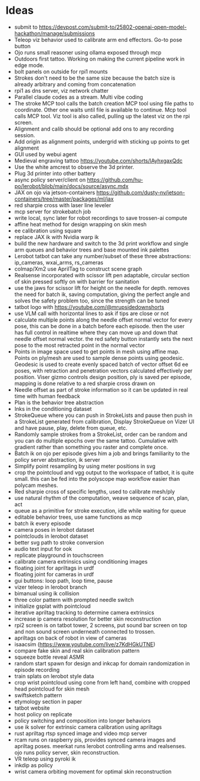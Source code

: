 # Ideas

- submit to https://devpost.com/submit-to/25802-openai-open-model-hackathon/manage/submissions
- Teleop viz behavior used to calibrate arm end effectors. Go-to pose button
- Ojo runs small reasoner using ollama exposed through mcp
- Outdoors first tattoo. Working on making the current pipeline work in edge mode.
- bolt panels on outside for rpi1 mounts
- Strokes don't need to be the same size because the batch size is already arbitrary and coming from concatenation
- rpi1 as dns server, viz network chatter
- Parallel claude codes as a stream. Multi vibe coding
- The stroke MCP tool calls the batch creation MCP tool using file paths to coordinate. Other one waits until file is available to continue. Mcp tool calls MCP tool. Viz tool is also called, pulling up the latest viz on the rpi screen.
- Alignment and calib should be optional add ons to any recording session. 
- Add origin as alignment points, undergrid with sticking up points to get alignment
- GUI used by webui agent
- Medieval engraving tattoo https://youtube.com/shorts/lAyhxgaxQdc
- Use the white amcrest to observe the 3d printer.
- Plug 3d printer into other battery
- async policy server/client on https://github.com/hu-po/lerobot/blob/main/docs/source/async.mdx
- JAX on ojo via jetson-containers https://github.com/dusty-nv/jetson-containers/tree/master/packages/ml/jax
- red sharpie cross with laser line leveler
- mcp server for strokebatch job
- write local, sync later for robot recordings to save trossen-ai compute
- affine heat method for design wrapping on skin mesh
- ee calibration using square
- replace JAX ik with Nvidia warp ik
- build the new hardware and switch to the 3d print workflow and single arm queues and behavior trees and base mounted ink palettes
- Lerobot tatbot can take any number/subset of these three abstractions: ip_cameras, wxai_arms, rs_cameras
- colmap/Xm2 use AprilTag to construct scene graph
- Realsense incorporated with scissor lift pen adaptable, circular section of skin pressed softly on with barrier for sanitation
- use the jaws for scissor lift for height on the needle for depth. removes the need for batch ik, saving computation, giving the perfect angle and solves the safety problem too, since the strength can be tuned 
- tatbot logo with https://youtube.com/@mrupsidedownshorts
- use VLM call with horizontal lines to ask if tips are close or not
- calculate multiple points along the needle offset normal vector for every pose, this can be done in a batch before each episode. then the user has full control in realtime where they can move up and down that needle offset normal vector. the red safety button instantly sets the next pose to the most retracted point in the normal vector
- Points in image space used to get points in mesh using affine map. Points on ply/mesh are used to sample dense points using geodesic. Geodesic is used to create evenly spaced batch of vector offset 6d ee poses, with retraction and penetration vectors calculated effectively per position.
Viser gizmo controls design position, ply is saved per episode, mapping is done relative to a red sharpie cross drawn on
- Needle offset as part of stroke information so it can be updated in real time with human feedback
- Plan is the behavior tree abstraction
- Inks in the conditioning dataset
- StrokeQueue where you can push in StrokeLists and pause then push in a StrokeList generated from calibration, Display StrokeQueue on Vizer UI and have pause, play, delete from queue, etc. 
- Randomly sample strokes from a StrokeList, order can be random and you can do multiple epochs over the same tattoo. Cumulative with gradient rather than something you raster and complete once. 
- Batch ik on ojo per episode gives him a job and brings familiarity to the policy server abstraction, ik server 
- Simplify point resampling by using meter positions in svg
- crop the pointcloud and vgg output to the workspace of tatbot, it is quite small. this can be fed into the polyscope map workflow easier than polycam meshes.
- Red sharpie cross of specific lengths, used to calibrate mesh/ply
- use natural rhythm of the computation, weave sequence of scan, plan, act
- queue as a primitive for stroke execution, idle while waiting for queue
- editable behavior trees, use same functions as mcp
- batch ik every episode
- camera poses in lerobot dataset 
- pointclouds in lerobot dataset
- better svg path to stroke conversion
- audio text input for ook
- replicate playground in touchscreen
- calibrate camera extrinsics using conditioning images
- floating joint for apriltags in urdf
- floating joint for cameras in urdf
- gui buttons: loop path, loop time, pause
- vizer teleop in lerobot branch
- bimanual using ik collision
- three color pattern with prompted needle switch
- initialize gsplat with pointcloud
- iterative apriltag tracking to determine camera extrinsics
- increase ip camera resolution for better skin reconstruction
- rpi2 screen is on tatbot tower, 2 screens, put sound bar screen on top and non sound screen underneath connected to trossen.
- apriltags on back of robot in view of cameras
- isaacsim (https://www.youtube.com/live/z7KdHGkUTNE)
- compare fake skin and real skin calibration pattern
- squeeze bottle reveal ASMR
- random start spawn for design and inkcap for domain randomization in episode recording
- train splats on lerobot style data
- crop wrist pointcloud using cone from left hand, combine with cropped head pointcloud for skin mesh
- swiftsketch pattern
- etymology section in paper
- tatbot website
- host policy on replicate
- policy switching and composition into longer behaviors
- use ik solver for extrinsic camera calibration using apriltags
- rust apriltag rtsp synced image and video mcp server
- rcam runs on raspberry pis, provides synced camera images and apriltag poses. meerkat runs lerobot controlling arms and realsenses. ojo runs policy server, skin reconstruction.
- VR teleop using pyroki ik
- inkdip as policy
- wrist camera orbiting movement for optimal skin reconstruction